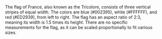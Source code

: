 The flag of France, also known as the Tricolore, consists of three vertical stripes of equal width. The colors are blue (#002395), white (#FFFFFF), and red (#ED2939), from left to right. The flag has an aspect ratio of 2:3, meaning its width is 1.5 times its height. There are no specific measurements for the flag, as it can be scaled proportionally to fit various sizes.